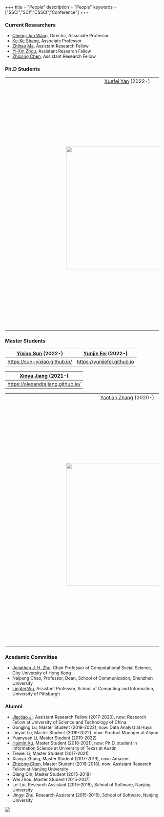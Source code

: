 +++
title = "People"
description = "People"
keywords = ["SSCI","SCI","CSSCI","Conference"]
+++

### Current Researchers

- [Cheng-Jun Wang](http://chengjunwang.com/), Director, Associate Professor
- [Ke-Ke Shang](https://kekeshang.github.io/), Associate Professor
- [Zhihao Ma](https://scholar.google.com/citations?user=qscxWlUAAAAJ&hl=en), Assistant Research Fellow
- [Yi-Xin Zhou](https://zhouyixin.xyz/), Assistant Research Fellow
- [Zhicong Chen](https://zhicongchen.github.io/), Assistant Research Fellow

### Ph.D Students

<!-- 
| [Xuefei Yan](https://xuefei-yan.github.io/) (2022-) | [Lihan Yan](https://yan-lihan.github.io/) (2022-) |
|-----|-----|
| ![1f3fb33dba719da5ed954031d626152](https://user-images.githubusercontent.com/13479560/199376777-c6bcbbcf-fd3e-43ba-b22c-c086a3b0ebf9.jpg) | ![af0db54a7e67e25f3c10b510b8ce624](https://user-images.githubusercontent.com/13479560/199376455-10d0082f-fec2-44a0-853f-20d637194473.jpg) |
 -->

<table>
  <tr>
      <td style="text-align: center; vertical-align: middle"> <a href="https://xuefei-yan.github.io/">Xuefei Yan</a> (2022-) </td>
      <td style="text-align: center; vertical-align: middle"> <a href="https://yan-lihan.github.io/">Lihan Yan</a> (2022-) </td>
  </tr>  
  <tr>
    <td style="text-align: center; vertical-align: middle; padding: 200px"><img src="https://user-images.githubusercontent.com/13479560/199401758-496be7c9-2afd-4fd2-8b83-c1ac64da1895.jpg" width = 400px height = 400px></td>
    <td style="text-align: center; vertical-align: middle; padding: 200px"><img src="https://user-images.githubusercontent.com/13479560/199376455-10d0082f-fec2-44a0-853f-20d637194473.jpg" width = 400px height = 400px></td>
  </tr>  
</table>

### Master Students

| [Yixiao Sun](https://sun-yixiao.github.io/) (2022-)  | [Yunjie Fei](https://yunjiefei.github.io) (2022-) | 
|-----|-----|
| https://sun-yixiao.github.io/ | https://yunjiefei.github.io |

| [Xinya Jiang](https://alexandrajiang.github.io/) (2021-) |
|-----|
| https://alexandrajiang.github.io/ |

<!--
| [Yaotian Zhang](https://yaotianzhang.github.io/) (2020-) | [Yuduan Li](https://liyuduan817.github.io/) (2020-) | [Yu Zhou](https://18005176298.github.io/) (2020-) | [Zepeng Gou](https://pennygou.github.io/) (2020-) |
|-----|-----|-----|-----|
| ![5688cace5bf58fc057dbfc7dad9422c](https://user-images.githubusercontent.com/13479560/199375692-6f002149-9cf5-46b0-b266-340f6adeb5c9.jpg) | ![593eebbdc227b1ebd3d5fb4981dd081](https://user-images.githubusercontent.com/13479560/199377889-f621221c-dbeb-408e-b145-ef58efa72d7f.png) | https://18005176298.github.io/ | https://pennygou.github.io/ |
-->

<table>
  <tr>
      <td style="text-align: center; vertical-align: middle"> <a href="https://yaotianzhang.github.io/">Yaotian Zhang</a> (2020-) </td>
      <td style="text-align: center; vertical-align: middle"> <a href="https://liyuduan817.github.io/">Yuduan Li</a> (2020-) </td>
      <td style="text-align: center; vertical-align: middle"> <a href="https://18005176298.github.io/">Yu Zhou</a> (2020-) </td>
      <td style="text-align: center; vertical-align: middle"> <a href="https://pennygou.github.io/">Zepeng Gou</a> (2020-) </td>
  </tr>  
  <tr>
    <td style="text-align: center; vertical-align: middle; padding: 200px"><img src="https://user-images.githubusercontent.com/13479560/199375692-6f002149-9cf5-46b0-b266-340f6adeb5c9.jpg" width = 400px height = 400px></td>
    <td style="text-align: center; vertical-align: middle; padding: 200px"><img src="https://user-images.githubusercontent.com/13479560/199377889-f621221c-dbeb-408e-b145-ef58efa72d7f.png" width = 400px height = 400px></td>
    <td style="text-align: center; vertical-align: middle; padding: 200px"><img src="" width = 400px height = 400px></td>
    <td style="text-align: center; vertical-align: middle; padding: 200px"><img src="" width = 400px height = 400px></td>
  </tr>  
</table>

### Academic Committee

- [Jonathan J. H. Zhu](https://scholar.google.com/citations?user=q41vFFQAAAAJ&hl=en), Chair Professor of Computational Social Science, City University of Hong Kong
- Naipeng Chao, Professor, Dean, School of Communication, Shenzhen University
- [Lingfei Wu](https://lingfeiwu.github.io/), Assistant Professor, School of Computing and Information, University of Pittsburgh

### Alumni

- [Jiaojiao Ji](https://www.researchgate.net/profile/Jiaojiao-Ji), Assistant Research Fellow (2017-2020), now: Research Fellow at University of Science and Technology of China
- Gongjing Lu, Master Student (2019-2022), now: Data Analyst at Huya
- Linyan Lu, Master Student (2019-2022), now: Product Manager at Aliyun
- Yuanyuan Li, Master Student (2019-2022)
- [Huimin Xu](http://xuhuimin2017.github.io/), Master Student (2018-2021), now: Ph.D. student in Information Science at University of Texas at Austin 
- Tiewei Li, Master Student (2017-2021)
- Xiaoyu Zhang, Master Student (2017-2019), now: Amazon
- [Zhicong Chen](https://zhicongchen.github.io/), Master Student (2016-2018), now: Assistant Research Fellow at Nanjing University
- Qiang Qin, Master Student (2015-2018)
- Wei Zhou, Master Student (2015-2017)
- Lei Liu, Research Assistant (2015-2016), School of Software, Nanjing University
- Jingyi Zhu, Research Assistant (2015-2016), School of Software, Nanjing University

![](/img/carousel/dj.png)




